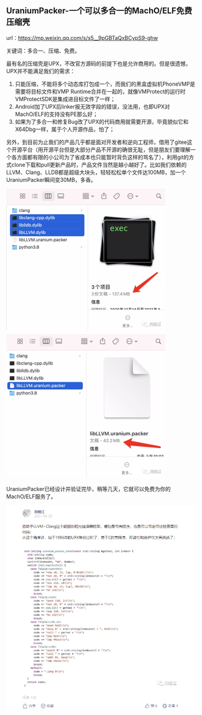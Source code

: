 ## UraniumPacker-一个可以多合一的MachO/ELF免费压缩壳

url：https://mp.weixin.qq.com/s/s5__9pGBTaQxBCypS9-ghw



关键词：多合一、压缩、免费。

最有名的压缩壳是UPX，不改官方源码的前提下也是允许商用的。但是很遗憾，UPX并不能满足我们的需求：

1. 只能压缩，不能将多个动态库打包成一个，而我们的黑盒虚拟机PhoneVMP是需要将目标文件和VMP Runtime合并在一起的，就像VMProtect的运行时VMProtectSDK是集成进目标文件了一样；
2. Android加了UPX后linker报无效字段的错误，没法用，也即UPX对MachO/ELF的支持没有PE那么好；
3. 如果为了多合一和修复Bug改了UPX的代码商用就需要开源，毕竟貌似它和X64Dbg一样，属于个人开源作品，怕了；

另外，到目前为止我们的产品几乎都是面对开发者和逆向工程师，借用了gitee这个开源平台（用开源平台但是大部分产品不开源的确很无耻，但是朋友们要理解一个各方面都有限的小公司为了省成本也只能暂时背负这样的骂名了），利用git的方式clone下载和pull更新产品时，产品文件当然是越小越好了。比如我们依赖的LLVM、Clang、LLDB都是超级大块头，轻轻松松单个文件达100MB，加一个UraniumPacker瞬间变30MB，多香。



![image-20210430105509571](images/image-20210430105509571.png)

UraniumPacker已经设计并验证完毕，稍等几天，它就可以免费为你的MachO/ELF服务了。







![image-20210430105623737](images/image-20210430105623737.png)